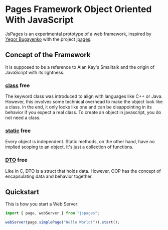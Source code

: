 # Pages Framework Object Oriented With JavaScript

JsPages is an experimental prototype of a web framework, inspired by [Yegor Bugayenko](https://www.yegor256.com/) with the project [jpages](https://github.com/yegor256/jpages).

## Concept of the Framework

It is supposed to be a reference to Alan Kay's Smalltalk and the origin of JavaScript with its lightness.

### [class](<https://en.wikipedia.org/wiki/Class_(computer_programming)>) free

The keyword class was introduced to align with languages ​​like C++ or Java.
However, this involves some technical overhead to make the object look like a class.
In the end, it only looks like one and can be disappointing in its behavior if you expect a real class.
To create an object in javascript, you do not need a class.

### [static](<https://en.wikipedia.org/wiki/Static_(keyword)>) free

Every object is independent.
Static methods, on the other hand, have no implied scoping to an object.
It's just a collection of functions.

### [DTO](https://en.wikipedia.org/wiki/Data_transfer_object) free

Like in C, DTO is a struct that holds data.
However, OOP has the concept of encapsulating data and behavior together.

## Quickstart

This is how you start a Web Server:

```javascript
import { page, webServer } from "jspages";

webServer(page.simplePage("Hello World!")).start();
```
